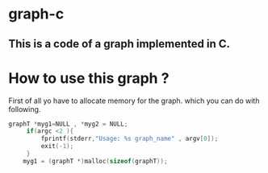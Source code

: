 # graph-c

## This is a code of a graph implemented in C.

# How to use this graph ?

First of all yo have to allocate memory for the graph. which you can do with following.

```c
graphT *myg1=NULL , *myg2 = NULL;
     if(argc <2 ){
         fprintf(stderr,"Usage: %s graph_name" , argv[0]);
         exit(-1);
     }
    myg1 = (graphT *)malloc(sizeof(graphT));
```
